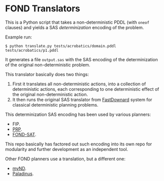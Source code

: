 # FOND Translators

This is a Python script that takes a non-deterministic PDDL (with `oneof` clauses) and yields a SAS _determinization_ encoding of the problem.

Example run:

```shell
$ python translate.py tests/acrobatics/domain.pddl tests/acrobatics/p1.pddl
```

It generates a file `output.sas` with the SAS encoding of the determinization of the original non-deterministic problem.

This translator basically does two things:

1. First it translates all non-deterministic actions, into a collection of deterministic actions, each corresponding to one deterministic effect of the original non-deterministic action.
2. It then runs the original SAS translator from [FastDownard](https://github.com/aibasel/downward/tree/main/src/translate) system for classical deterministic planning problems.

This determinization SAS encoding has been used by various planners:

* FIP.
* [PRP](https://github.com/ssardina-planning/planner-for-relevant-policies).
* [FOND-SAT](https://github.com/ssardina-planning/FOND-SAT).

This repo basically has factored out such encoding into its own repo for modularity and further development as an independent tool.

Other FOND planners use a translation, but a different one:

* [myND](https://github.com/ssardina-planning/myND).
* [Paladinus](https://github.com/ramonpereira/paladinus).